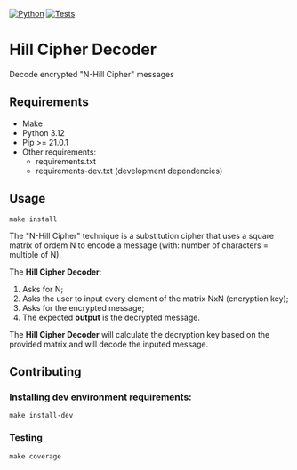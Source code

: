 [![Python](https://img.shields.io/badge/python-3.12-green)](https://www.python.org)
[![Tests](https://github.com/freitasgst/hill-cipher-decoder/workflows/Tests/badge.svg)](https://github.com/freitasgst/hill-cipher-decoder/actions)
# Hill Cipher Decoder
Decode encrypted "N-Hill Cipher" messages

## Requirements
- Make
- Python 3.12
- Pip >= 21.0.1
- Other requirements: 
    - requirements.txt 
    - requirements-dev.txt (development dependencies)

## Usage
```
make install
```
The "N-Hill Cipher" technique is a substitution cipher that uses a square matrix of ordem N to encode a message 
(with: number of characters = multiple of N).

The **Hill Cipher Decoder**: 
1. Asks for N;
2. Asks the user to input every element of the matrix NxN (encryption key);
3. Asks for the encrypted message;
4. The expected **output** is the decrypted message. 

The **Hill Cipher Decoder** will calculate the decryption key based on the provided matrix and will decode the inputed message. 

## Contributing

### Installing dev environment requirements:
```
make install-dev
```

### Testing
```
make coverage
```
